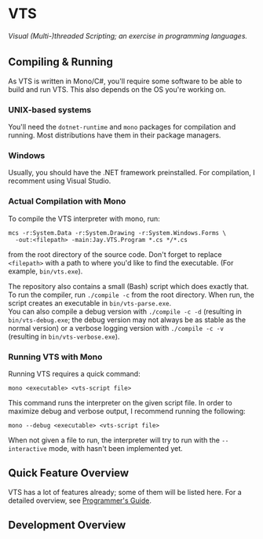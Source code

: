 # VTS  
###### Visual (Multi-)threaded Scripting; an exercise in programming languages.

## Compiling & Running
As VTS is written in Mono/C#, you'll require some software to be able to build and run VTS. This also depends on the OS you're working on.
### UNIX-based systems
You'll need the ``dotnet-runtime`` and ``mono`` packages for compilation and running. Most distributions have them in their package managers.
### Windows
Usually, you should have the .NET framework preinstalled. For compilation, I recomment using Visual Studio.
### Actual Compilation with Mono
To compile the VTS interpreter with mono, run:  
```
mcs -r:System.Data -r:System.Drawing -r:System.Windows.Forms \
  -out:<filepath> -main:Jay.VTS.Program *.cs */*.cs
````  
from the root directory of the source code. Don't forget to replace ``<filepath>`` with a path to where you'd like to find the executable. (For example, ``bin/vts.exe``).  

The repository also contains a small (Bash) script which does exactly that. To run the compiler, run ``./compile -c`` from the root directory. When run, the script creates an executable in ``bin/vts-parse.exe``.  
You can also compile a debug version with ``./compile -c -d`` (resulting in ``bin/vts-debug.exe``; the debug version may not always be as stable as the normal version) or a verbose logging version with ``./compile -c -v`` (resulting in ``bin/vts-verbose.exe``).
### Running VTS with Mono
Running VTS requires a quick command:
```
mono <executable> <vts-script file>
```
This command runs the interpreter on the given script file. In order to maximize debug and verbose output, I recommend running the following:
```
mono --debug <executable> <vts-script file>
```
When not given a file to run, the interpreter will try to run with the ``--interactive`` mode, with hasn't been implemented yet.
## Quick Feature Overview
VTS has a lot of features already; some of them will be listed here. For a detailed overview, see [Programmer's Guide](../blob/guide/programmer.md).
## Development Overview
